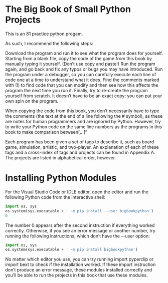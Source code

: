 # The Big Book of Small Python Projects

This is an 81 practice python progam.

As such, I recommend the following steps:

Download the program and run it to see what the program does for yourself.
Starting from a blank file, copy the code of the game from this book by manually typing it yourself. (Don’t use copy and paste!)
Run the program again, and go back and fix any typos or bugs you may have introduced.
Run the program under a debugger, so you can carefully execute each line of code one at a time to understand what it does.
Find the comments marked with (!) to find code that you can modify and then see how this affects the program the next time you run it.
Finally, try to re-create the program yourself from scratch. It doesn’t have to be an exact copy; you can put your own spin on the program.

When copying the code from this book, you don’t necessarily have to type the comments (the text at the end of a line following the # symbol), as these are notes for human programmers and are ignored by Python. However, try to write your Python code on the same line numbers as the programs in this book to make comparison between[…]”

Each program has been given a set of tags to describe it, such as board game, simulation, artistic, and two-player. An explanation of each of these tags and a cross-index of tags and projects can be found in Appendix A. The projects are listed in alphabetical order, however.

# Installing Python Modules

For the Visual Studio Code or IDLE editor, open the editor and run the following Python code from the interactive shell:

```python
import os, sys
os.system(sys.executable + ' -m pip install --user bigbookpython')
0
```

The number 0 appears after the second instruction if everything worked correctly. Otherwise, if you see an error message or another number, try running the following instructions, which don’t have the --user option:

```python
import os, sys
os.system(sys.executable + ' -m pip install bigbookpython')
```

No matter which editor you use, you can try running import pyperclip or import bext to check if the installation worked. If these import instruction don’t produce an error message, these modules installed correctly and you’ll be able to run the projects in this book that use these modules.
